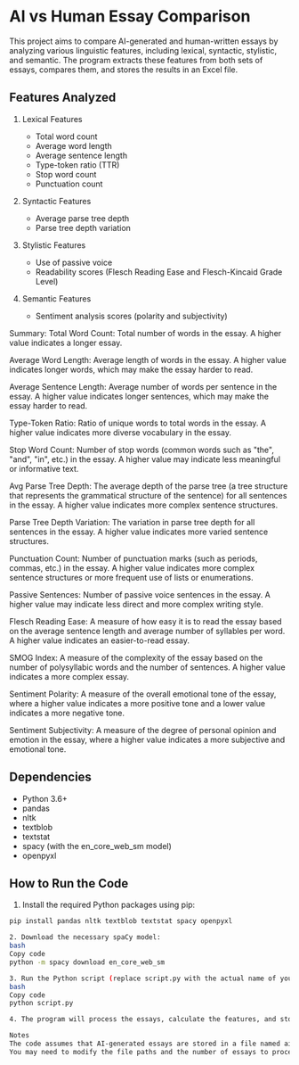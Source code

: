 # AI vs Human Essay Comparison

This project aims to compare AI-generated and human-written essays by analyzing various linguistic features, including lexical, syntactic, stylistic, and semantic. The program extracts these features from both sets of essays, compares them, and stores the results in an Excel file.

## Features Analyzed

1. Lexical Features
   - Total word count
   - Average word length
   - Average sentence length
   - Type-token ratio (TTR)
   - Stop word count
   - Punctuation count

2. Syntactic Features
   - Average parse tree depth
   - Parse tree depth variation

3. Stylistic Features
   - Use of passive voice
   - Readability scores (Flesch Reading Ease and Flesch-Kincaid Grade Level)

4. Semantic Features
   - Sentiment analysis scores (polarity and subjectivity)

Summary:
Total Word Count: Total number of words in the essay. A higher value indicates a longer essay.

Average Word Length: Average length of words in the essay. A higher value indicates longer words, which may make the essay harder to read.

Average Sentence Length: Average number of words per sentence in the essay. A higher value indicates longer sentences, which may make the essay harder to read.

Type-Token Ratio: Ratio of unique words to total words in the essay. A higher value indicates more diverse vocabulary in the essay.

Stop Word Count: Number of stop words (common words such as "the", "and", "in", etc.) in the essay. A higher value may indicate less meaningful or informative text.

Avg Parse Tree Depth: The average depth of the parse tree (a tree structure that represents the grammatical structure of the sentence) for all sentences in the essay. A higher value indicates more complex sentence structures.

Parse Tree Depth Variation: The variation in parse tree depth for all sentences in the essay. A higher value indicates more varied sentence structures.

Punctuation Count: Number of punctuation marks (such as periods, commas, etc.) in the essay. A higher value indicates more complex sentence structures or more frequent use of lists or enumerations.

Passive Sentences: Number of passive voice sentences in the essay. A higher value may indicate less direct and more complex writing style.

Flesch Reading Ease: A measure of how easy it is to read the essay based on the average sentence length and average number of syllables per word. A higher value indicates an easier-to-read essay.

SMOG Index: A measure of the complexity of the essay based on the number of polysyllabic words and the number of sentences. A higher value indicates a more complex essay.

Sentiment Polarity: A measure of the overall emotional tone of the essay, where a higher value indicates a more positive tone and a lower value indicates a more negative tone.

Sentiment Subjectivity: A measure of the degree of personal opinion and emotion in the essay, where a higher value indicates a more subjective and emotional tone.

## Dependencies

- Python 3.6+
- pandas
- nltk
- textblob
- textstat
- spacy (with the en_core_web_sm model)
- openpyxl

## How to Run the Code

1. Install the required Python packages using pip:

```bash
pip install pandas nltk textblob textstat spacy openpyxl

2. Download the necessary spaCy model:
bash
Copy code
python -m spacy download en_core_web_sm

3. Run the Python script (replace script.py with the actual name of your script):
bash
Copy code
python script.py

4. The program will process the essays, calculate the features, and store the results in an Excel file named feature_comparison.xlsx.

Notes
The code assumes that AI-generated essays are stored in a file named aiGenerated.xlsx and human-written essays are stored in a file named training_set_rel3.xlsx.
You may need to modify the file paths and the number of essays to process according to your dataset.
